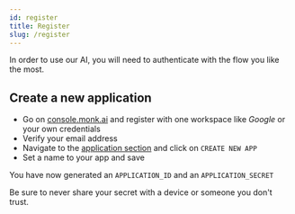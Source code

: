 ```yaml
---
id: register
title: Register
slug: /register
---
```

In order to use our AI, you will need to authenticate with the flow you like the most.

## Create a new application
* Go on [console.monk.ai](https://console.monk.ai) and register with one workspace like _Google_ or your own credentials
* Verify your email address
* Navigate to the [application section](https://console.monk.ai/application) and click on `CREATE NEW APP`
* Set a name to your app and save

You have now generated an `APPLICATION_ID` and an `APPLICATION_SECRET`

Be sure to never share your secret with a device or someone you don't trust.
